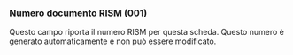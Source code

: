 ### Numero documento RISM (001)
Questo campo riporta il numero RISM per questa scheda. Questo numero è generato automaticamente e non può essere modificato.
